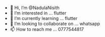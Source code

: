 - 👋 Hi, I’m @NadulaNisith
- 👀 I’m interested in ... flutter
- 🌱 I’m currently learning ... flutter
- 💞️ I’m looking to collaborate on ... whatsapp
- 📫 How to reach me ... 0777544817

<!---
NadulaNisith/NadulaNisith is a ✨ special ✨ repository because its `README.md` (this file) appears on your GitHub profile.
You can click the Preview link to take a look at your changes.
--->
